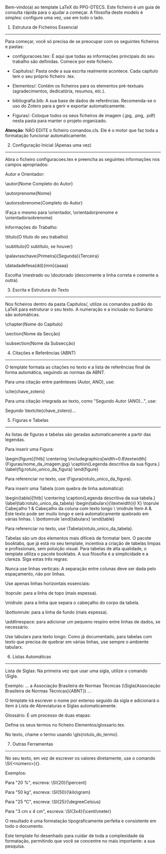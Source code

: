 Bem-vindo(a) ao template LaTeX do PPG-DTECS. Este ficheiro é um guia de consulta rápida para o ajudar a começar. A filosofia deste modelo é simples: configure uma vez, use em todo o lado.


1. Estrutura de Ficheiros Essencial
***********************************
Para começar, você só precisa de se preocupar com os seguintes ficheiros e pastas:

- configuracoes.tex: É aqui que todas as informações principais do seu trabalho são definidas. Comece por este ficheiro.

- Capitulos/: Pasta onde a sua escrita realmente acontece. Cada capítulo tem o seu próprio ficheiro .tex.

- Elementos/: Contém os ficheiros para os elementos pré-textuais (agradecimentos, dedicatória, resumos, etc.).

- bibliografia.bib: A sua base de dados de referências. Recomenda-se o uso do Zotero para a gerir e exportar automaticamente.

- Figuras/: Coloque todos os seus ficheiros de imagem (.jpg, .png, .pdf) nesta pasta para manter o projeto organizado.

**Atenção**: NÃO EDITE o ficheiro comandos.cls. Ele é o motor que faz toda a formatação funcionar automaticamente.

2. Configuração Inicial (Apenas uma vez)
****************************************
Abra o ficheiro configuracoes.tex e preencha as seguintes informações nos campos apropriados:

Autor e Orientador:

\autor{Nome Completo do Autor}

\autorprenome{Nome}

\autorsobrenome{Completo do Autor}

(Faça o mesmo para \orientador, \orientadorprenome e \orientadorsobrenome)

Informações do Trabalho:

\titulo{O título do seu trabalho}

\subtitulo{O subtítulo, se houver}

\palavraschave{Primeira}{Segunda}{Terceira}

\datadadefesa{dd}{mm}{aaaa}

Escolha \mestrado ou \doutorado (descomente a linha correta e comente a outra).

3. Escrita e Estrutura do Texto
*******************************
Nos ficheiros dentro da pasta Capitulos/, utilize os comandos padrão do LaTeX para estruturar o seu texto. A numeração e a inclusão no Sumário são automáticas.

\chapter{Nome do Capítulo}

\section{Nome da Secção}

\subsection{Nome da Subsecção}

4. Citações e Referências (ABNT)
********************************
O template formata as citações no texto e a lista de referências final de forma automática, seguindo as normas da ABNT.

Para uma citação entre parênteses (Autor, ANO), use:

\cite{chave_zotero}

Para uma citação integrada ao texto, como "Segundo Autor (ANO)...", use:

Segundo \textcite{chave_zotero}...

5. Figuras e Tabelas
********************
As listas de figuras e tabelas são geradas automaticamente a partir das legendas.

Para inserir uma Figura:

\begin{figure}[!htb]
    \centering
    \includegraphics[width=0.8\textwidth]{Figuras/nome_da_imagem.jpg}
    \caption{Legenda descritiva da sua figura.}
    \label{fig:rotulo_unico_da_figura}
\end{figure}

Para referenciar no texto, use \Figura{rotulo_unico_da_figura}.

Para inserir uma Tabela (com quebra de linha automática):

\begin{table}[!htb]
    \centering
    \caption{Legenda descritiva da sua tabela.}
    \label{tab:rotulo_unico_da_tabela}
    \begin{tabularx}{\textwidth}{l X}
        \toprule
        Cabeçalho 1 & Cabeçalho da coluna com texto longo \\
        \midrule
        Item A & Este texto pode ser muito longo e será automaticamente quebrado em várias linhas. \\
        \bottomrule
    \end{tabularx}
\end{table}

Para referenciar no texto, use \Tabela{rotulo_unico_da_tabela}.

Tabelas são um dos elementos mais difíceis de formatar bem. O pacote booktabs, que já está no seu template, incentiva a criação de tabelas limpas e profissionais, sem poluição visual. Para tabelas de alta qualidade, o template utiliza o pacote booktabs. A sua filosofia é a simplicidade e a clareza. Siga estas três regras:

Nunca use linhas verticais: A separação entre colunas deve ser dada pelo espaçamento, não por linhas.

Use apenas linhas horizontais essenciais:

\toprule: para a linha de topo (mais espessa).

\midrule: para a linha que separa o cabeçalho do corpo da tabela.

\bottomrule: para a linha de fundo (mais espessa).

\addlinespace: para adicionar um pequeno respiro entre linhas de dados, se necessário.

Use tabularx para texto longo: Como já documentado, para tabelas com texto que precisa de quebrar em várias linhas, use sempre o ambiente tabularx.

6. Listas Automáticas
*********************
Lista de Siglas: Na primeira vez que usar uma sigla, utilize o comando \Sigla.

Exemplo: ... a Associação Brasileira de Normas Técnicas (\Sigla{Associação Brasileira de Normas Técnicas}{ABNT}) ...

O template irá escrever o nome por extenso seguido da sigla e adicionará o item à Lista de Abreviaturas e Siglas automaticamente.

Glossário: É um processo de duas etapas:

Defina os seus termos no ficheiro Elementos/glossario.tex.

No texto, chame o termo usando \gls{rotulo_do_termo}.

7. Outras Ferramentas
*********************
No seu texto, em vez de escrever os valores diretamente, use o comando \SI{<número>}{<unidade>}.

Exemplos:

Para "20 %", escreva: \SI{20}{\percent}

Para "50 kg", escreva: \SI{50}{\kilo\gram}

Para "25 °C", escreva: \SI{25}{\degreeCelsius}

Para "3 cm x 4 cm", escreva: \SI{3x4}{\centi\meter}

O resultado é uma formatação tipograficamente perfeita e consistente em todo o documento.


Este template foi desenhado para cuidar de toda a complexidade da formatação, permitindo que você se concentre no mais importante: a sua pesquisa.